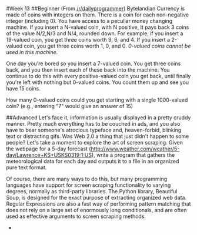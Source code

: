 #Week 13
##Beginner
(From <a href="http://www.reddit.com/r/dailyprogrammer/comments/19mn2d/030413_challenge_121_easy_bytelandian_exchange_1/">/r/dailyprogrammer</a>) Bytelandian Currency is made of coins with integers on them. There is a coin for each non-negative integer (including 0). You have access to a peculiar money changing machine. If you insert a N-valued coin, with N positive, It pays back 3 coins of the value N/2,N/3 and N/4, rounded down. For example, if you insert a 19-valued coin, you get three coins worth 9, 6, and 4. If you insert a 2-valued coin, you get three coins worth 1, 0, and 0. <em>0-valued coins cannot be used in this machine.</em>

One day you're bored so you insert a 7-valued coin. You get three coins back, and you then insert each of these back into the machine. You continue to do this with every positive-valued coin you get back, until finally you're left with nothing but 0-valued coins. You count them up and see you have 15 coins.

How many 0-valued coins could you get starting with a single 1000-valued coin? (e.g., entering "7" would give an answer of 15)

##Advanced
Let's face it, information is usually displayed in a pretty cruddy manner. Pretty much everything has to be couched in ads, and you also have to bear someone's atrocious typeface and, heaven-forbid, blinking text or distracting gifs. Was Web 2.0 a thing that just didn't happen to some people? Let's take a moment to explore the art of screen scraping. Given the webpage for a 5-day forecast (<a>http://www.weather.com/weather/5-day/Lawrence+KS+USKS0319:1:US</a>), write a program that gathers the meteorological data for each day and outputs it to a file in an organized pure text format. 

Of course, there are many ways to do this, but many programming languages have support for screen scraping functionality to varying degrees, normally as third-party libraries. The Python library, Beautiful Soup, is designed for the exact purpose of extracting organized web data. Regular Expressions are also a fast way of performing pattern matching that does not rely on a large set of enormously long conditionals, and are often used as effective arguments to screen scraping methods.

-
